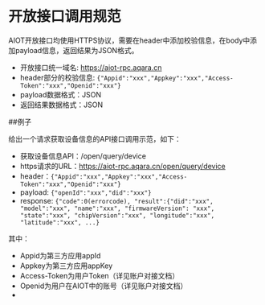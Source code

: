 # 开放接口调用规范


AIOT开放接口均使用HTTPS协议，需要在header中添加校验信息，在body中添加payload信息，返回结果为JSON格式。

- 开放接口统一域名: https://aiot-rpc.aqara.cn
- header部分的校验信息: ```{"Appid":"xxx","Appkey":"xxx","Access-Token":"xxx","Openid":"xxx"}```
- payload数据格式：JSON
- 返回结果数据格式：JSON

##例子

给出一个请求获取设备信息的API接口调用示范，如下：

- 获取设备信息API：/open/query/device
- https请求的URL：https://aiot-rpc.aqara.cn/open/query/device
- header：```{"Appid":"xxx","Appkey":"xxx","Access-Token":"xxx","Openid":"xxx"}```
- payload: ```{"openId":"xxx","did":"xxx"}```
- response: ```{"code":0(errorcode), "result":{"did":"xxx", "model":"xxx", "name":"xxx", "firmwareVersion": "xxx", "state":"xxx", "chipVersion":"xxx", "longitude":"xxx", "latitude":"xxx", ...}```

其中：

- Appid为第三方应用appId
- Appkey为第三方应用appKey
- Access-Token为用户Token（详见账户对接文档）
- Openid为用户在AIOT中的账号（详见账户对接文档）
- 

